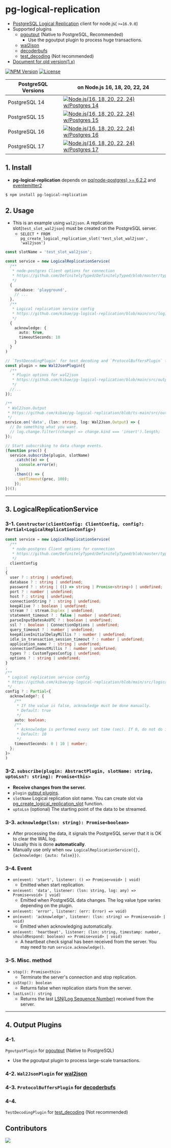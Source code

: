 # pg-logical-replication

- [PostgreSQL Logical Replication](https://www.postgresql.org/docs/current/logical-replication.html) client for node.js(
  `>=16.9.0`)
- Supported plugins
    - [pgoutput](https://www.postgresql.org/docs/current/protocol-logicalrep-message-formats.html) (Native to
      PostgreSQL, Recommended)
        - Use the pgoutput plugin to process huge transactions.
    - [wal2json](https://github.com/eulerto/wal2json)
    - [decoderbufs](https://github.com/debezium/postgres-decoderbufs)
    - [test_decoding](https://www.postgresql.org/docs/current/test-decoding.html) (Not recommended)
- [Document for old version(1.x)](https://github.com/kibae/pg-logical-replication/blob/master/README-1.x.md)

[![NPM Version](https://badge.fury.io/js/pg-logical-replication.svg)](https://www.npmjs.com/package/pg-logical-replication)
[![License](https://img.shields.io/github/license/kibae/pg-logical-replication)](https://github.com/kibae/pg-logical-replication/blob/main/LICENSE)

| PostgreSQL Versions | on Node.js 16, 18, 20, 22, 24                                                                                                                                                                                                        |
|---------------------|--------------------------------------------------------------------------------------------------------------------------------------------------------------------------------------------------------------------------------------|
| PostgreSQL 14       | [![Node.js(16, 18, 20, 22, 24) w/Postgres 14](https://github.com/kibae/pg-logical-replication/actions/workflows/nodejs-pgsql14.yml/badge.svg)](https://github.com/kibae/pg-logical-replication/actions/workflows/nodejs-pgsql14.yml) |
| PostgreSQL 15       | [![Node.js(16, 18, 20, 22, 24) w/Postgres 15](https://github.com/kibae/pg-logical-replication/actions/workflows/nodejs-pgsql15.yml/badge.svg)](https://github.com/kibae/pg-logical-replication/actions/workflows/nodejs-pgsql15.yml) |
| PostgreSQL 16       | [![Node.js(16, 18, 20, 22, 24) w/Postgres 16](https://github.com/kibae/pg-logical-replication/actions/workflows/nodejs-pgsql16.yml/badge.svg)](https://github.com/kibae/pg-logical-replication/actions/workflows/nodejs-pgsql16.yml) |
| PostgreSQL 17       | [![Node.js(16, 18, 20, 22, 24) w/Postgres 17](https://github.com/kibae/pg-logical-replication/actions/workflows/nodejs-pgsql17.yml/badge.svg)](https://github.com/kibae/pg-logical-replication/actions/workflows/nodejs-pgsql17.yml) |

## 1. Install

- **pg-logical-replication** depends on [pq(node-postgres)  >= 6.2.2](https://github.com/brianc/node-postgres)
  and [eventemitter2](https://www.npmjs.com/package/eventemitter2)

```sh
$ npm install pg-logical-replication
```

## 2. Usage

- This is an example using `wal2json`. A replication slot(`test_slot_wal2json`) must be created on the PostgreSQL
  server.
    - `SELECT * FROM pg_create_logical_replication_slot('test_slot_wal2json', 'wal2json')`

```typescript
const slotName = 'test_slot_wal2json';

const service = new LogicalReplicationService(
  /**
   * node-postgres Client options for connection
   * https://github.com/DefinitelyTyped/DefinitelyTyped/blob/master/types/pg/index.d.ts#L16
   */
  {
    database: 'playground',
    // ...
  },
  /**
   * Logical replication service config
   * https://github.com/kibae/pg-logical-replication/blob/main/src/logical-replication-service.ts#L9
   */
  {
    acknowledge: {
      auto: true,
      timeoutSeconds: 10
    }
  }
)

// `TestDecodingPlugin` for test_decoding and `ProtocolBuffersPlugin` for decoderbufs are also available.
const plugin = new Wal2JsonPlugin({
  /**
   * Plugin options for wal2json
   * https://github.com/kibae/pg-logical-replication/blob/main/src/output-plugins/wal2json/wal2json-plugin-options.type.ts
   */
  //...
});

/**
 * Wal2Json.Output
 * https://github.com/kibae/pg-logical-replication/blob/ts-main/src/output-plugins/wal2json/wal2json-plugin-output.type.ts
 */
service.on('data', (lsn: string, log: Wal2Json.Output) => {
  // Do something what you want.
  // log.change.filter((change) => change.kind === 'insert').length;
});

// Start subscribing to data change events.
(function proc() {
  service.subscribe(plugin, slotName)
    .catch((e) => {
      console.error(e);
    })
    .then(() => {
      setTimeout(proc, 100);
    });
})();
```

----

## 3. LogicalReplicationService

### 3-1. `Constructor(clientConfig: ClientConfig, config?: Partial<LogicalReplicationConfig>)`

```typescript
const service = new LogicalReplicationService(
  /**
   * node-postgres Client options for connection
   * https://github.com/DefinitelyTyped/DefinitelyTyped/blob/master/types/pg/index.d.ts#L16
   */
  clientConfig
:
{
  user ? : string | undefined;
  database ? : string | undefined;
  password ? : string | (() => string | Promise<string>) | undefined;
  port ? : number | undefined;
  host ? : string | undefined;
  connectionString ? : string | undefined;
  keepAlive ? : boolean | undefined;
  stream ? : stream.Duplex | undefined;
  statement_timeout ? : false | number | undefined;
  parseInputDatesAsUTC ? : boolean | undefined;
  ssl ? : boolean | ConnectionOptions | undefined;
  query_timeout ? : number | undefined;
  keepAliveInitialDelayMillis ? : number | undefined;
  idle_in_transaction_session_timeout ? : number | undefined;
  application_name ? : string | undefined;
  connectionTimeoutMillis ? : number | undefined;
  types ? : CustomTypesConfig | undefined;
  options ? : string | undefined;
}
,
/**
 * Logical replication service config
 * https://github.com/kibae/pg-logical-replication/blob/main/src/logical-replication-service.ts#L9
 */
config ? : Partial<{
  acknowledge?: {
    /**
     * If the value is false, acknowledge must be done manually.
     * Default: true
     */
    auto: boolean;
    /**
     * Acknowledge is performed every set time (sec). If 0, do not do it.
     * Default: 10
     */
    timeoutSeconds: 0 | 10 | number;
  };
}>
)
```

### 3-2. `subscribe(plugin: AbstractPlugin, slotName: string, uptoLsn?: string): Promise<this>`

- **Receive changes from the server.**
- `plugin` [output plugins](#4-output-plugins).
- `slotName` Logical replication slot name. You can create slot
  via [pg_create_logical_replication_slot](https://www.postgresql.org/docs/current/logicaldecoding-walsender.html)
  function.
- `uptoLsn` (optional) The starting point of the data to be streamed.

### 3-3. `acknowledge(lsn: string): Promise<boolean>`

- After processing the data, it signals the PostgreSQL server that it is OK to clear the WAL log.
- Usually this is done **automatically**.
- Manually use only when `new LogicalReplicationService({}, {acknowledge: {auto: false}})`.

### 3-4. Event

- `on(event: 'start', listener: () => Promise<void> | void)`
    - Emitted when start replication.
- `on(event: 'data', listener: (lsn: string, log: any) => Promise<void> | void)`
    - Emitted when PostgreSQL data changes. The log value type varies depending on the plugin.
- `on(event: 'error', listener: (err: Error) => void)`
- `on(event: 'acknowledge', listener: (lsn: string) => Promise<void> | void)`
    - Emitted when acknowledging automatically.
- `on(event: 'heartbeat', listener: (lsn: string, timestamp: number, shouldRespond: boolean) => Promise<void> | void)`
    - A heartbeat check signal has been received from the server. You may need to run `service.acknowledge()`.

### 3-5. Misc. method

- `stop(): Promise<this>`
    - Terminate the server's connection and stop replication.
- `isStop(): boolean`
    - Returns false when replication starts from the server.
- `lastLsn(): string`
    - Returns the last [LSN(Log Sequence Number)](https://www.postgresql.org/docs/current/datatype-pg-lsn.html) received
      from the server.

----

## 4. Output Plugins

### 4-1.
`PgoutputPlugin` for [pgoutput](https://www.postgresql.org/docs/current/protocol-logicalrep-message-formats.html) (Native to PostgreSQL)

- Use the pgoutput plugin to process large-scale transactions.

### 4-2. `Wal2JsonPlugin` for [wal2json](https://github.com/eulerto/wal2json)

### 4-3. `ProtocolBuffersPlugin` for [decoderbufs](https://github.com/debezium/postgres-decoderbufs)

### 4-4.
`TestDecodingPlugin` for [test_decoding](https://www.postgresql.org/docs/current/test-decoding.html) (Not recommended)

## Contributors

<a href="https://github.com/kibae/pg-logical-replication/graphs/contributors">
  <img src="https://contrib.rocks/image?repo=kibae/pg-logical-replication" />
</a>
